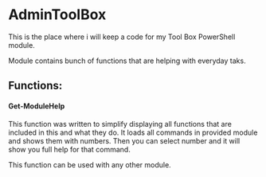 # AdminToolBox
This is the place where i will keep a code for my Tool Box PowerShell module.

Module contains bunch of functions that are helping with everyday taks.


## Functions:

#### Get-ModuleHelp
This function was written to simplify displaying all functions that are included in this and what they do.
It loads all commands in provided module and shows them with numbers. Then you can select number and it will show you full help for that command.

This function can be used with any other module.
